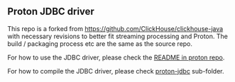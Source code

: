 ## Proton JDBC driver

This repo is a forked from https://github.com/ClickHouse/clickhouse-java with necessary revisions to better fit streaming processing and Proton.
The build / packaging process etc are the same as the source repo.

For how to use the JDBC driver, please check the [README in proton repo](https://github.com/timeplus-io/proton/tree/develop/examples/jdbc).

For how to compile the JDBC driver, please check [proton-jdbc](proton-jdbc) sub-folder.
